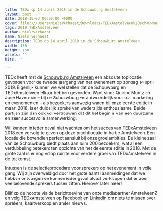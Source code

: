 ```yaml
---
title: TEDx op 14 april 2019 in de Schouwburg Amstelveen
layout: post
date: 2018-10-03 00:00:00 +0000
cover: file:///Users/NielsVerhaest/Downloads/TEDxAmstelveen%20schouwburg.jpg
tags: 2019 TEDxAmstelveen
author: nielsverhaest
name: Niels Verhaest
description: TEDx op 14 april 2019 in de Schouwburg Amstelveen
width: 150
height: 150
assets: ''
hits: ''

---
```

TEDx heeft met de [Schouwburg Amstelveen](https://schouwburgamstelveen.nl/) een absolute toplocatie gevonden voor de tweede jaargang van het evenement op zondag 14 april 2019. Eigenlijk kunnen we wel stellen dat de Schouwburg en TEDxAmstelveen elkaar hebben gevonden. Want sinds Quirine Muntz en José Haverman – bij de Schouwburg verantwoordelijk voor o.a. marketing en evenementen – als bezoekers aanwezig waren bij onze eerste editie in maart 2018, is er duidelijk sprake van wederzijds enthousiasme. Beide partijen zijn dan ook vol vertrouwen dat dit het begin is van een duurzame en zeer succesvolle samenwerking.   
  
Wij kunnen in ieder geval niet wachten om het succes van TEDxAmstelveen 2018 een vervolg te geven op deze prachtlocatie in hartje Amstelveen. Een locatie die bovendien perfect aansluit bij onze groeiambities. De kleine zaal van de Schouwburg biedt plaats aan ruim 200 bezoekers, wat al een verdubbeling betekent ten opzichte van het de eerste editie in 2018. Met de grote zaal is er nog volop ruimte voor verdere groei van TEDxAmstelveen in de toekomst.   
  
Intussen is de selectieprocedure voor sprekers op het evenement in volle gang. Wij zijn overweldigd door het grote aantal aanmeldingen dat we hebben ontvangen en kunnen ieder geval alvast verklappen dat er zeer veelbelovende sprekers tussen zitten. Hierover later meer!   
  
Blijf op de hoogte via de berichtgeving van onze mediapartner [AmstelveenZ](https://www.amstelveenz.nl/) en volg TEDxAmstelveen op [Facebook](https://www.facebook.com/TEDxAmstelveen/) en [Linkedin](https://www.linkedin.com/company/tedx-amstelveen/) om niets te missen over sprekers, kaartverkoop en ander nieuws. 